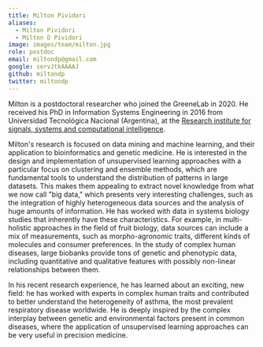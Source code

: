 ```yaml
---
title: Milton Pividori
aliases:
  - Milton Pividori
  - Milton D Pividori
image: images/team/milton.jpg
role: postdoc
email: miltondp@gmail.com
google: servJtkAAAAJ
github: miltondp
twitter: miltondp
---
```


Milton is a postdoctoral researcher who joined the GreeneLab in 2020.
He received his PhD in Information Systems Engineering in 2016 from Universidad Tecnológica Nacional (Argentina), at the [Research institute for signals, systems and computational intelligence](http://sinc.unl.edu.ar/).

Milton's research is focused on data mining and machine learning, and their application to bioinformatics and genetic medicine.
He is interested in the design and implementation of unsupervised learning approaches with a particular focus on clustering and ensemble methods, which are fundamental tools to understand the distribution of patterns in large datasets.
This makes them appealing to extract novel knowledge from what we now call "big data," which presents very interesting challenges, such as the integration of highly heterogeneous data sources and the analysis of huge amounts of information.
He has worked with data in systems biology studies that inherently have these characteristics.
For example, in multi-holistic approaches in the field of fruit biology, data sources can include a mix of measurements, such as morpho-agronomic traits, different kinds of molecules and consumer preferences.
In the study of complex human diseases, large biobanks provide tons of genetic and phenotypic data, including quantitative and qualitative features with possibly non-linear relationships between them.

In his recent research experience, he has learned about an exciting, new field: he has worked with experts in complex human traits and contributed to better understand the heterogeneity of asthma, the most prevalent respiratory disease worldwide.
He is deeply inspired by the complex interplay between genetic and environmental factors present in common diseases, where the application of unsupervised learning approaches can be very useful in precision medicine.
